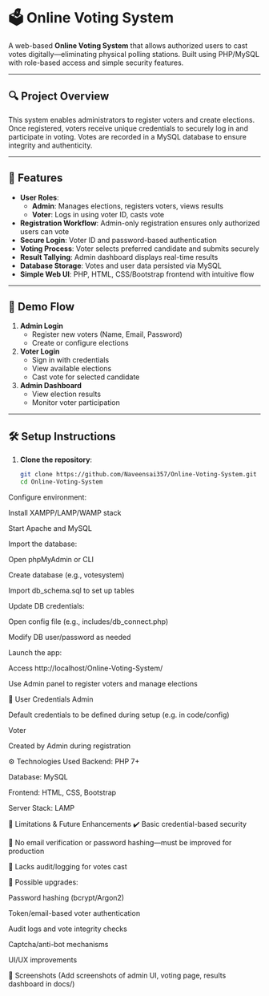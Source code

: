 # 🗳️ Online Voting System

A web-based **Online Voting System** that allows authorized users to cast votes digitally—eliminating physical polling stations. Built using PHP/MySQL with role-based access and simple security features.

---

## 🔍 Project Overview

This system enables administrators to register voters and create elections. Once registered, voters receive unique credentials to securely log in and participate in voting. Votes are recorded in a MySQL database to ensure integrity and authenticity.

---

## 🔑 Features

- **User Roles**:
  - **Admin**: Manages elections, registers voters, views results
  - **Voter**: Logs in using voter ID, casts vote
- **Registration Workflow**: Admin-only registration ensures only authorized users can vote
- **Secure Login**: Voter ID and password-based authentication
- **Voting Process**: Voter selects preferred candidate and submits securely
- **Result Tallying**: Admin dashboard displays real-time results
- **Database Storage**: Votes and user data persisted via MySQL
- **Simple Web UI**: PHP, HTML, CSS/Bootstrap frontend with intuitive flow

---

## 🧭 Demo Flow

1. **Admin Login**
   - Register new voters (Name, Email, Password)
   - Create or configure elections
2. **Voter Login**
   - Sign in with credentials
   - View available elections
   - Cast vote for selected candidate
3. **Admin Dashboard**
   - View election results
   - Monitor voter participation

---

## 🛠️ Setup Instructions

1. **Clone the repository**:
   ```bash
   git clone https://github.com/Naveensai357/Online-Voting-System.git
   cd Online-Voting-System
Configure environment:

Install XAMPP/LAMP/WAMP stack

Start Apache and MySQL

Import the database:

Open phpMyAdmin or CLI

Create database (e.g., votesystem)

Import db_schema.sql to set up tables

Update DB credentials:

Open config file (e.g., includes/db_connect.php)

Modify DB user/password as needed

Launch the app:

Access http://localhost/Online-Voting-System/

Use Admin panel to register voters and manage elections

👥 User Credentials
Admin

Default credentials to be defined during setup (e.g. in code/config)

Voter

Created by Admin during registration

⚙️ Technologies Used
Backend: PHP 7+

Database: MySQL

Frontend: HTML, CSS, Bootstrap

Server Stack: LAMP

📝 Limitations & Future Enhancements
✔️ Basic credential-based security

🔴 No email verification or password hashing—must be improved for production

🔴 Lacks audit/logging for votes cast

🔄 Possible upgrades:

Password hashing (bcrypt/Argon2)

Token/email-based voter authentication

Audit logs and vote integrity checks

Captcha/anti-bot mechanisms

UI/UX improvements

📁 Screenshots
(Add screenshots of admin UI, voting page, results dashboard in docs/)
